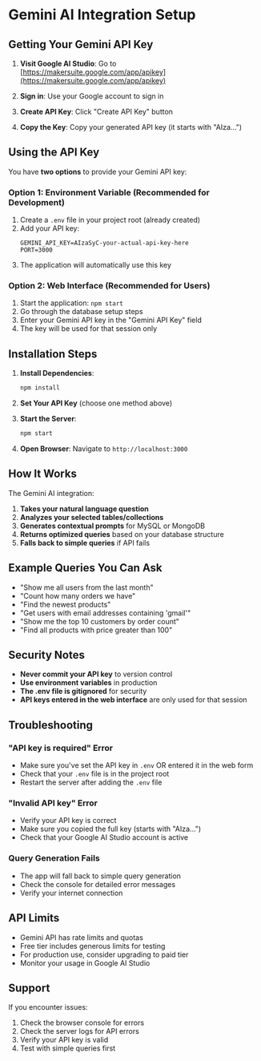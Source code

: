 # Gemini AI Integration Setup

## Getting Your Gemini API Key

1. **Visit Google AI Studio**: Go to [https://makersuite.google.com/app/apikey](https://makersuite.google.com/app/apikey)

2. **Sign in**: Use your Google account to sign in

3. **Create API Key**: Click "Create API Key" button

4. **Copy the Key**: Copy your generated API key (it starts with "AIza...")

## Using the API Key

You have **two options** to provide your Gemini API key:

### Option 1: Environment Variable (Recommended for Development)

1. Create a `.env` file in your project root (already created)
2. Add your API key:
   ```
   GEMINI_API_KEY=AIzaSyC-your-actual-api-key-here
   PORT=3000
   ```
3. The application will automatically use this key

### Option 2: Web Interface (Recommended for Users)

1. Start the application: `npm start`
2. Go through the database setup steps
3. Enter your Gemini API key in the "Gemini API Key" field
4. The key will be used for that session only

## Installation Steps

1. **Install Dependencies**:
   ```bash
   npm install
   ```

2. **Set Your API Key** (choose one method above)

3. **Start the Server**:
   ```bash
   npm start
   ```

4. **Open Browser**: Navigate to `http://localhost:3000`

## How It Works

The Gemini AI integration:

1. **Takes your natural language question**
2. **Analyzes your selected tables/collections**
3. **Generates contextual prompts** for MySQL or MongoDB
4. **Returns optimized queries** based on your database structure
5. **Falls back to simple queries** if API fails

## Example Queries You Can Ask

- "Show me all users from the last month"
- "Count how many orders we have"
- "Find the newest products"
- "Get users with email addresses containing 'gmail'"
- "Show me the top 10 customers by order count"
- "Find all products with price greater than 100"

## Security Notes

- **Never commit your API key** to version control
- **Use environment variables** in production
- **The .env file is gitignored** for security
- **API keys entered in the web interface** are only used for that session

## Troubleshooting

### "API key is required" Error
- Make sure you've set the API key in `.env` OR entered it in the web form
- Check that your `.env` file is in the project root
- Restart the server after adding the `.env` file

### "Invalid API key" Error
- Verify your API key is correct
- Make sure you copied the full key (starts with "AIza...")
- Check that your Google AI Studio account is active

### Query Generation Fails
- The app will fall back to simple query generation
- Check the console for detailed error messages
- Verify your internet connection

## API Limits

- Gemini API has rate limits and quotas
- Free tier includes generous limits for testing
- For production use, consider upgrading to paid tier
- Monitor your usage in Google AI Studio

## Support

If you encounter issues:
1. Check the browser console for errors
2. Check the server logs for API errors
3. Verify your API key is valid
4. Test with simple queries first